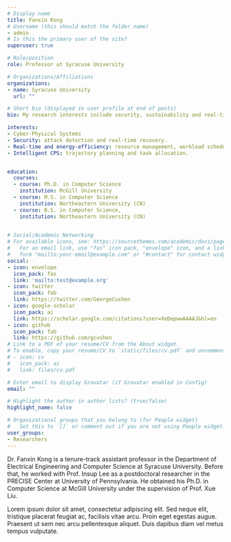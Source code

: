 ```yaml
---
# Display name
title: Fanxin Kong
# Username (this should match the folder name)
- admin
# Is this the primary user of the site?
superuser: true

# Role/position
role: Professor at Syracuse University

# Organizations/Affiliations
organizations:
- name: Syracuse University
  url: ""

# Short bio (displayed in user profile at end of posts)
bio: My research interests include security, sustainability and real-time aspects for Cyber-Physical Systems (CPS) and Internet of Things (IoT). My application areas include automobiles and transportation systems, cloud and data centers, and power and energy systems. My research techniques include optimization, algorithm design, data analysis, machine learning, control, and game theory.

interests:
- Cyber-Physical Systems
- Security: attack detection and real-time recovery.
- Real-time and energy-efficiency: resource management, workload scheduling, and mechanism design.
- Intelligent CPS: trajectory planning and task allocation.


education:
  courses:
  - course: Ph.D. in Computer Science
    institution: McGill University
  - course: M.S. in Computer Science
    institution: Northeastern University (CN)  
  - course: B.S. in Computer Science,
    institution: Northeastern University (CN)
 

# Social/Academic Networking
# For available icons, see: https://sourcethemes.com/academic/docs/page-builder/#icons
#   For an email link, use "fas" icon pack, "envelope" icon, and a link in the
#   form "mailto:your-email@example.com" or "#contact" for contact widget.
social:
- icon: envelope
  icon_pack: fas
  link: 'mailto:test@example.org'
- icon: twitter
  icon_pack: fab
  link: https://twitter.com/GeorgeCushen
- icon: google-scholar
  icon_pack: ai
  link: https://scholar.google.com/citations?user=XeDepwwAAAAJ&hl=en
- icon: github
  icon_pack: fab
  link: https://github.com/gcushen
# Link to a PDF of your resume/CV from the About widget.
# To enable, copy your resume/CV to `static/files/cv.pdf` and uncomment the lines below.
# - icon: cv
#   icon_pack: ai
#   link: files/cv.pdf

# Enter email to display Gravatar (if Gravatar enabled in Config)
email: ""

# Highlight the author in author lists? (true/false)
highlight_name: false

# Organizational groups that you belong to (for People widget)
#   Set this to `[]` or comment out if you are not using People widget.
user_groups:
- Researchers
---
```


Dr. Fanxin Kong is a tenure-track assistant professor in the Department of Electrical Engineering and Computer Science at Syracuse University. Before that, he worked with Prof. Insup Lee as a postdoctoral researcher in the PRECISE Center at University of Pennsylvania. He obtained his Ph.D. in Computer Science at McGill University under the supervision of Prof. Xue Liu.

Lorem ipsum dolor sit amet, consectetur adipiscing elit. Sed neque elit, tristique placerat feugiat ac, facilisis vitae arcu. Proin eget egestas augue. Praesent ut sem nec arcu pellentesque aliquet. Duis dapibus diam vel metus tempus vulputate.

